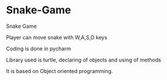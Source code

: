 # Snake-Game
Snake Game 

Player can move snake with W,A,S,D keys

Coding is done in pycharm

Library used is turtle, declaring of objects and using of methods  

It is based on Object oriented programming.



